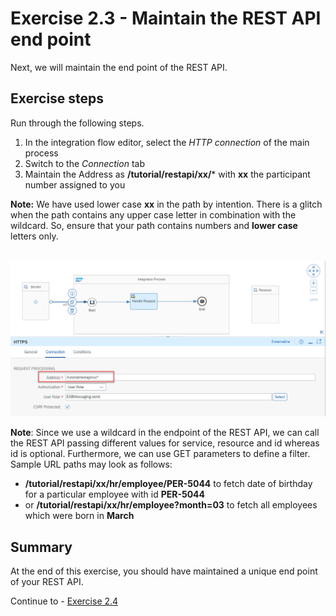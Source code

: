 # Exercise 2.3 - Maintain the REST API end point

Next, we will maintain the end point of the REST API.

## Exercise steps

Run through the following steps.
1. In the integration flow editor, select the *HTTP connection* of the main process
2. Switch to the *Connection* tab
3. Maintain the Address as **/tutorial/restapi/xx/*** with **xx** the participant number assigned to you

**Note:** We have used lower case **xx** in the path by intention. There is a glitch when the path contains any upper case letter in combination with the wildcard. So, ensure that your path contains numbers and **lower case** letters only.

<br>![Add references](/exercises/ex2/images/CI_EndPoint.png)

**Note**: Since we use a wildcard in the endpoint of the REST API, we can call the REST API passing different values for service, resource and id whereas id is optional. Furthermore, we can use GET parameters to define a filter. Sample URL paths may look as follows:
- **/tutorial/restapi/xx/hr/employee/PER-5044** to fetch date of birthday for a particular employee with id **PER-5044**
- or **/tutorial/restapi/xx/hr/employee?month=03** to fetch all employees which were born in **March**

## Summary

At the end of this exercise, you should have maintained a unique end point of your REST API.

Continue to - [Exercise 2.4](/exercises/ex2/ex24)
